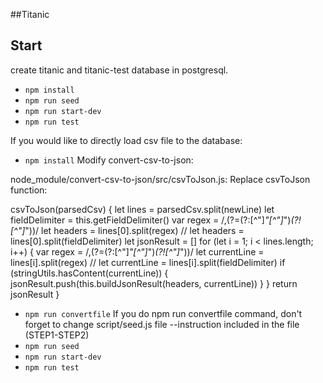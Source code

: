 ##Titanic

## Start

create titanic and titanic-test database in postgresql.

* `npm install`
* `npm run seed`
* `npm run start-dev`
* `npm run test`

If you would like to directly load csv file to the database:

* `npm install`
  Modify convert-csv-to-json:

node_module/convert-csv-to-json/src/csvToJson.js:
Replace csvToJson function:

csvToJson(parsedCsv) {
let lines = parsedCsv.split(newLine)
let fieldDelimiter = this.getFieldDelimiter()
var regex = /,(?=(?:[^\"]_\"[^\"]_\")_(?![^\"]_\"))/
let headers = lines[0].split(regex)
// let headers = lines[0].split(fieldDelimiter)
let jsonResult = []
for (let i = 1; i < lines.length; i++) {
var regex = /,(?=(?:[^\"]_\"[^\"]_\")_(?![^\"]_\"))/
let currentLine = lines[i].split(regex)
// let currentLine = lines[i].split(fieldDelimiter)
if (stringUtils.hasContent(currentLine)) {
jsonResult.push(this.buildJsonResult(headers, currentLine))
}
}
return jsonResult
}

* `npm run convertfile`
  If you do npm run convertfile command, don't forget to change script/seed.js file --instruction included in the file (STEP1-STEP2)
* `npm run seed`
* `npm run start-dev`
* `npm run test`
